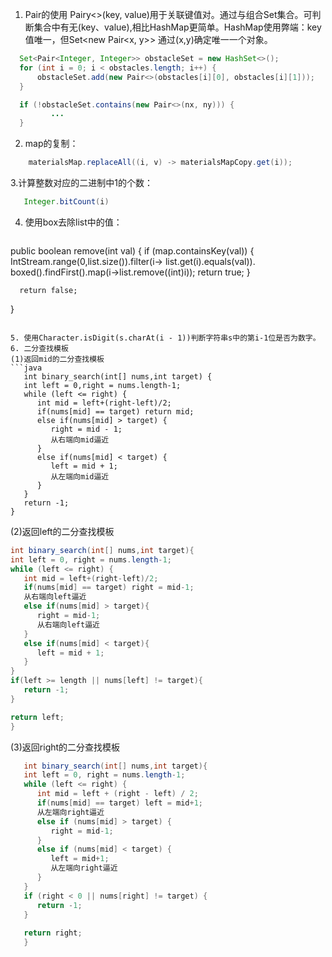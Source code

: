 1. Pair的使用
   Pairy<>(key, value)用于关联键值对。通过与组合Set集合。可判断集合中有无(key、value),相比HashMap更简单。HashMap使用弊端：key值唯一，但Set<new Pair<x, y>> 通过(x,y)确定唯一一个对象。
  ```java
    Set<Pair<Integer, Integer>> obstacleSet = new HashSet<>();
    for (int i = 0; i < obstacles.length; i++) {
        obstacleSet.add(new Pair<>(obstacles[i][0], obstacles[i][1]));
    }

    if (!obstacleSet.contains(new Pair<>(nx, ny))) {
           ...
    }
   ```
    
  2. map的复制：
   
   ```java
       materialsMap.replaceAll((i, v) -> materialsMapCopy.get(i));
   ```

3.计算整数对应的二进制中1的个数：

   ```java
      Integer.bitCount(i)
   ```
4. 使用box去除list中的值：
   ```java
  public boolean remove(int val) {
      if (map.containsKey(val)) {
          IntStream.range(0,list.size()).filter(i->
              list.get(i).equals(val)).
              boxed().findFirst().map(i->list.remove((int)i));
          return true;
      }

      return false;
  }
   ```
   
5. 使用Character.isDigit(s.charAt(i - 1))判断字符串s中的第i-1位是否为数字。
6. 二分查找模板
(1)返回mid的二分查找模板
   ```java
      int binary_search(int[] nums,int target) {
      int left = 0,right = nums.length-1;
      while (left <= right) {
         int mid = left+(right-left)/2;
         if(nums[mid] == target) return mid;
         else if(nums[mid] > target) {
            right = mid - 1;
            从右端向mid逼近
         }
         else if(nums[mid] < target) {
            left = mid + 1;
            从左端向mid逼近
         }
      }
      return -1;
   }
   ```
(2)返回left的二分查找模板
   ```java
   int binary_search(int[] nums,int target){
   int left = 0, right = nums.length-1;
   while (left <= right) {
      int mid = left+(right-left)/2;
      if(nums[mid] == target) right = mid-1;
      从右端向left逼近
      else if(nums[mid] > target){
         right = mid-1;
         从右端向left逼近
      }
      else if(nums[mid] < target){
         left = mid + 1;
      }
   }
   if(left >= length || nums[left] != target){
      return -1;
   } 
   
   return left;
   }
   ```
(3)返回right的二分查找模板
   ```java
      int binary_search(int[] nums,int target){
      int left = 0, right = nums.length-1;
      while (left <= right) {
         int mid = left + (right - left) / 2;
         if(nums[mid] == target) left = mid+1;
         从左端向right逼近
         else if (nums[mid] > target) {
            right = mid-1;
         }
         else if (nums[mid] < target) {
            left = mid+1;
            从左端向right逼近
         }
      }
      if (right < 0 || nums[right] != target) {
         return -1;
      }
      
      return right;
      }
   ```
   
   

